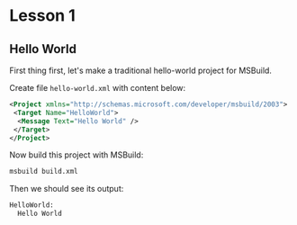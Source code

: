 # Lesson 1

## Hello World

First thing first, let's make a traditional hello-world project for MSBuild.

Create file `hello-world.xml` with content below:
```xml
<Project xmlns="http://schemas.microsoft.com/developer/msbuild/2003">
 <Target Name="HelloWorld">
  <Message Text="Hello World" />
 </Target>
</Project>
```

Now build this project with MSBuild:
```sh
msbuild build.xml
```

Then we should see its output:
```sh
HelloWorld:
  Hello World
```
